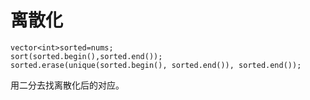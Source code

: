 # 离散化
```
vector<int>sorted=nums;
sort(sorted.begin(),sorted.end());
sorted.erase(unique(sorted.begin(), sorted.end()), sorted.end());
```
用二分去找离散化后的对应。